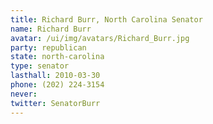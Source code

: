 ```yaml
---
title: Richard Burr, North Carolina Senator
name: Richard Burr
avatar: /ui/img/avatars/Richard_Burr.jpg
party: republican
state: north-carolina
type: senator
lasthall: 2010-03-30
phone: (202) 224-3154
never: 
twitter: SenatorBurr
---
```

